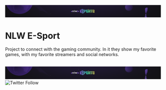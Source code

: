 <img src="https://raw.githubusercontent.com/ManuelaAlecio/nlw/master/assets/banner.png">

<h1 aling="center">NLW E-Sport</h1>

<p>Project to connect with the gaming community. In it they show my favorite games, with my favorite streamers and social networks.</p>
<br>
<img src="https://raw.githubusercontent.com/ManuelaAlecio/nlw/master/assets/banner.png">



<img alt="Twitter Follow" src="https://img.shields.io/twitter/follow/MCuareli?label=%40MCuareli&style=social">
